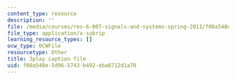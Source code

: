 ```yaml
---
content_type: resource
description: ''
file: /media/courses/res-6-007-signals-and-systems-spring-2011/f08a548e5d965743b492eba8712d1a70_D1WF9YKqf3o.vtt
file_type: application/x-subrip
learning_resource_types: []
ocw_type: OCWFile
resourcetype: Other
title: 3play caption file
uid: f08a548e-5d96-5743-b492-eba8712d1a70
---
```

